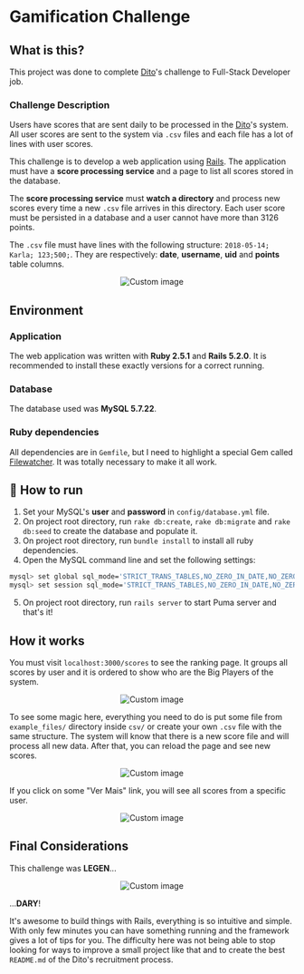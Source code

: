# Gamification Challenge

## What is this?

This project was done to complete [Dito](http://dito.com.br/)'s challenge to Full-Stack Developer job.

### Challenge Description

Users have scores that are sent daily to be processed in the [Dito](http://dito.com.br/)'s system. All user scores are sent to the system via ``.csv`` files and each file has a lot of lines with user scores.

This challenge is to develop a web application using [Rails](https://rubyonrails.org/). The application must have a **score processing service** and a page to list all scores stored in the database.

The **score processing service** must **watch a directory** and process new scores every time a new ``.csv`` file arrives in this directory. Each user score must be persisted in a database and a user cannot have more than 3126 points.

The ``.csv`` file must have lines with the following structure:
``2018-05-14; Karla; 123;500;``. They are respectively: **date**, **username**, **uid** and **points** table columns.

<p align="center">
  <img src="https://raw.github.com/marcosvbras/gamification-challenge/master/githubimgs/challenge.gif" alt="Custom image"/>
</p>

## Environment

### Application

The web application was written with **Ruby 2.5.1** and **Rails 5.2.0**. It is recommended to install these exactly versions for a correct running.

### Database

The database used was **MySQL 5.7.22**.

### Ruby dependencies

All dependencies are in ``Gemfile``, but I need to highlight a special Gem called [Filewatcher](https://github.com/thomasfl/filewatcher). It was totally necessary to make it all work.

## :running: How to run

1.  Set your MySQL's **user** and **password** in ``config/database.yml`` file.
2.  On project root directory, run ``rake db:create``, ``rake db:migrate`` and ``rake db:seed`` to create the database and populate it.
3.  On project root directory, run ``bundle install`` to install all ruby dependencies.
4. Open the MySQL command line and set the following settings:
```bash
mysql> set global sql_mode='STRICT_TRANS_TABLES,NO_ZERO_IN_DATE,NO_ZERO_DATE,ERROR_FOR_DIVISION_BY_ZERO,NO_AUTO_CREATE_USER,NO_ENGINE_SUBSTITUTION';
mysql> set session sql_mode='STRICT_TRANS_TABLES,NO_ZERO_IN_DATE,NO_ZERO_DATE,ERROR_FOR_DIVISION_BY_ZERO,NO_AUTO_CREATE_USER,NO_ENGINE_SUBSTITUTION';
```
5.  On project root directory, run ``rails server`` to start Puma server and that's it!

## How it works

You must visit ``localhost:3000/scores`` to see the ranking page. It groups all scores by user and it is ordered to show who are the Big Players of the system.
<p align="center">
  <img src="https://raw.github.com/marcosvbras/gamification-challenge/master/githubimgs/index.png" alt="Custom image"/>
</p>

To see some magic here, everything you need to do is put some file from ``example_files/`` directory inside ``csv/`` or create your own ``.csv`` file with the same structure. The system will know that there is a new score file and will process all new data. After that, you can reload the page and see new scores.

<p align="center">
  <img src="https://raw.github.com/marcosvbras/gamification-challenge/master/githubimgs/index2.png" alt="Custom image"/>
</p>

If you click on some "Ver Mais" link, you will see all scores from a specific user.

<p align="center">
  <img src="https://raw.github.com/marcosvbras/gamification-challenge/master/githubimgs/index3.png" alt="Custom image"/>
</p>

## Final Considerations

This challenge was **LEGEN**...

<p align="center">
  <img src="https://raw.github.com/marcosvbras/gamification-challenge/master/githubimgs/wfi.gif" alt="Custom image"/>
</p>

...**DARY**!

It's awesome to build things with Rails, everything is so intuitive and simple. With only few minutes you can have something running and the framework gives a lot of tips for you. The difficulty here was not being able to stop looking for ways to improve a small project like that and to create the best ``README.md`` of the Dito's recruitment process.
